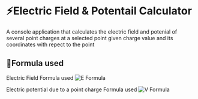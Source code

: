 # ⚡Electric Field & Potentail Calculator

A console application that calculates the electric field and potenial of several point charges at a selected point given charge value and its coordinates with repect to the point



## 🧮Formula used
Electric Field Formula used 
![E Formula](https://sciencecalculators.com/Physics/ElectricField/ElectricFieldFormula.png)

Electric potential due to a point charge Formula used 
![V Formula](https://encrypted-tbn0.gstatic.com/images?q=tbn:ANd9GcStmCD7Fpa5agt7Ryi5iEKAdhBvyg4tP20njQ&usqp=CAU)
